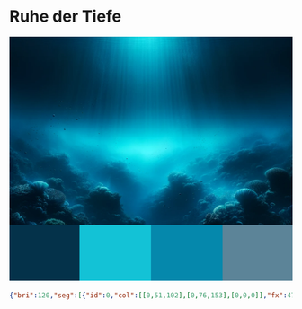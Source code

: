 # Ruhe der Tiefe

![Ruhe der Tiefe](bilder/ruhedertiefe.png)

```json
{"bri":120,"seg":[{"id":0,"col":[[0,51,102],[0,76,153],[0,0,0]],"fx":47,"sx":25,"ix":255,"pal":5}]}